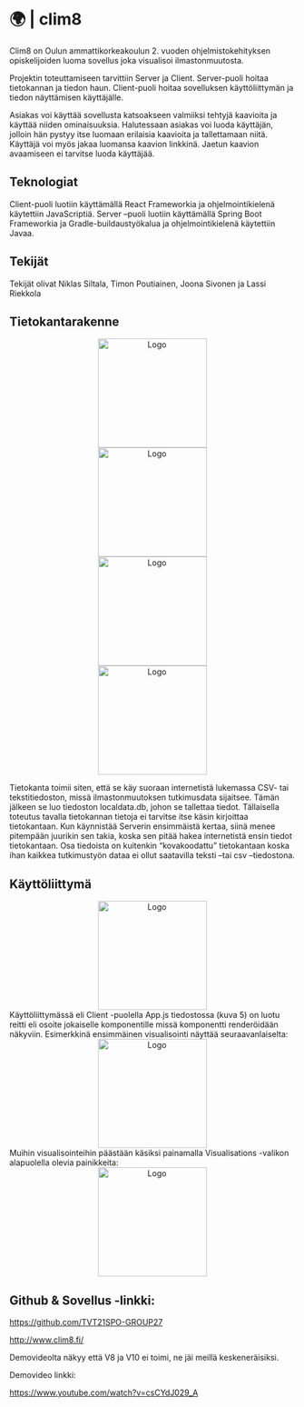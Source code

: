 # 🌍 | clim8

Clim8 on Oulun ammattikorkeakoulun 2. vuoden ohjelmistokehityksen opiskelijoiden luoma sovellus joka visualisoi ilmastonmuutosta. 

Projektin toteuttamiseen tarvittiin Server ja Client. Server-puoli hoitaa tietokannan ja tiedon haun. Client-puoli hoitaa sovelluksen käyttöliittymän ja tiedon näyttämisen käyttäjälle.  

Asiakas voi käyttää sovellusta katsoakseen valmiiksi tehtyjä kaavioita ja käyttää niiden ominaisuuksia. Halutessaan asiakas voi luoda käyttäjän, jolloin hän pystyy itse luomaan erilaisia kaavioita ja tallettamaan niitä. Käyttäjä voi myös jakaa luomansa kaavion linkkinä. Jaetun kaavion avaamiseen ei tarvitse luoda käyttäjää. 

## Teknologiat 

Client-puoli luotiin käyttämällä React Frameworkia ja ohjelmointikielenä käytettiin JavaScriptiä. Server –puoli luotiin käyttämällä Spring Boot Frameworkia ja Gradle-buildaustyökalua ja ohjelmointikielenä käytettiin Javaa. 

## Tekijät 
Tekijät olivat Niklas Siltala, Timon Poutiainen, Joona Sivonen ja Lassi Riekkola 

## Tietokantarakenne 
<div align='center'>
  <picture>
    <source srcset='https://github.com/TVT21SPO-GROUP27/clim8-client/blob/master/Photos/appjs.png'>
    <img src='../master/Photos/hadcrut1.png' height='192' alt="Logo">
  </picture>
</div> 
<div align='center'>
  <picture>
    <source srcset='https://github.com/TVT21SPO-GROUP27/clim8-client/blob/master/Photos/appjs.png'>
    <img src='../master/Photos/hadcrut2.png' height='192' alt="Logo">
  </picture>
</div> 
<div align='center'>
  <picture>
    <source srcset='https://github.com/TVT21SPO-GROUP27/clim8-client/blob/master/Photos/appjs.png'>
    <img src='../master/Photos/hadcrut3.png' height='192' alt="Logo">
  </picture>
</div> 
<div align='center'>
  <picture>
    <source srcset='https://github.com/TVT21SPO-GROUP27/clim8-client/blob/master/Photos/appjs.png'>
    <img src='../master/Photos/localdata.png' height='192' alt="Logo">
  </picture>
</div> 

Tietokanta toimii siten, että se käy suoraan internetistä lukemassa CSV- tai tekstitiedoston, missä ilmastonmuutoksen tutkimusdata sijaitsee. Tämän jälkeen se luo tiedoston localdata.db, johon se tallettaa tiedot. Tällaisella toteutus tavalla tietokannan tietoja ei tarvitse itse käsin kirjoittaa tietokantaan. Kun käynnistää Serverin ensimmäistä kertaa, siinä menee pitempään juurikin sen takia, koska sen pitää hakea internetistä ensin tiedot tietokantaan. Osa tiedoista on kuitenkin “kovakoodattu” tietokantaan koska ihan kaikkea tutkimustyön dataa ei ollut saatavilla teksti –tai csv –tiedostona. 
## Käyttöliittymä
<div align='center'>
  <picture>
    <source srcset='https://github.com/TVT21SPO-GROUP27/clim8-client/blob/master/Photos/appjs.png'>
    <img src='../master/Photos/appjs.png' height='192' alt="Logo">
  </picture>
</div> 
Käyttöliittymässä eli Client -puolella App.js tiedostossa (kuva 5) on luotu reitti eli osoite jokaiselle komponentille missä komponentti renderöidään näkyviin. Esimerkkinä ensimmäinen visualisointi näyttää seuraavanlaiselta:  
<div align='center'>
  <picture>
    <source srcset='https://github.com/TVT21SPO-GROUP27/clim8-client/blob/master/Photos/appjs.png'>
    <img src='../master/Photos/vis1.png' height='192' alt="Logo">
  </picture>
</div> 
Muihin visualisointeihin päästään käsiksi painamalla Visualisations -valikon alapuolella olevia painikkeita:  
<div align='center'>
  <picture>
    <source srcset='https://github.com/TVT21SPO-GROUP27/clim8-client/blob/master/Photos/appjs.png'>
    <img src='../master/Photos/navbar.png' height='192' alt="Logo">
  </picture>
</div>

## Github & Sovellus -linkki:  

https://github.com/TVT21SPO-GROUP27 

http://www.clim8.fi/ 

Demovideolta näkyy että V8 ja V10 ei toimi, ne jäi meillä keskeneräisiksi. 

Demovideo linkki: 

https://www.youtube.com/watch?v=csCYdJ029_A
